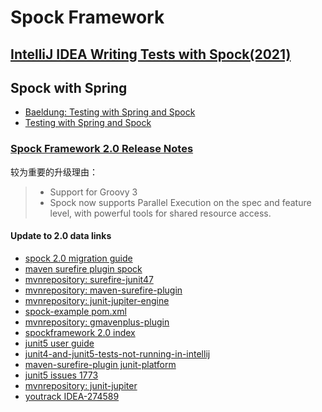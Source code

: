 # Spock Framework

## [IntelliJ IDEA Writing Tests with Spock(2021)](https://www.youtube.com/watch?v=i5Qu3qYOfsM&t=168s)

## Spock with Spring

* [Baeldung: Testing with Spring and Spock](https://www.baeldung.com/spring-spock-testing)
* [Testing with Spring and Spock](https://www.baeldung.com/spring-spock-testing)

### [Spock Framework 2.0 Release Notes](https://spockframework.org/spock/docs/2.0/release_notes.html)

较为重要的升级理由：

> * Support for Groovy 3
> * Spock now supports Parallel Execution on the spec and feature level, with powerful tools for shared resource access.

#### Update to 2.0 data links

* [spock 2.0 migration guide](https://spockframework.org/spock/docs/2.0/migration_guide.html)
* [maven surefire plugin spock](https://maven.apache.org/surefire/maven-surefire-plugin/examples/spock.html)
* [mvnrepository: surefire-junit47](https://mvnrepository.com/artifact/org.apache.maven.surefire/surefire-junit47)
* [mvnrepository: maven-surefire-plugin](https://mvnrepository.com/artifact/org.apache.maven.plugins/maven-surefire-plugin)
* [mvnrepository: junit-jupiter-engine](https://mvnrepository.com/artifact/org.junit.jupiter/junit-jupiter-engine)
* [spock-example pom.xml](https://github.com/spockframework/spock-example/blob/master/pom.xml)
* [mvnrepository: gmavenplus-plugin](https://mvnrepository.com/artifact/org.codehaus.gmavenplus/gmavenplus-plugin)
* [spockframework 2.0 index](https://spockframework.org/spock/docs/2.0/index.html)
* [junit5 user guide](https://junit.org/junit5/docs/current/user-guide/)
* [junit4-and-junit5-tests-not-running-in-intellij](https://stackoverflow.com/questions/45040070/junit4-and-junit5-tests-not-running-in-intellij)
* [maven-surefire-plugin junit-platform](https://maven.apache.org/surefire/maven-surefire-plugin/examples/junit-platform.html)
* [junit5 issues 1773](https://github.com/junit-team/junit5/issues/1773)
* [mvnrepository: junit-jupiter](https://mvnrepository.com/artifact/org.junit.jupiter/junit-jupiter)
* [youtrack IDEA-274589](https://youtrack.jetbrains.com/issue/IDEA-274589)
